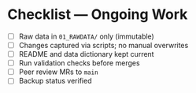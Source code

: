# Checklist — Ongoing Work

- [ ] Raw data in `01_RAWDATA/` only (immutable)
- [ ] Changes captured via scripts; no manual overwrites
- [ ] README and data dictionary kept current
- [ ] Run validation checks before merges
- [ ] Peer review MRs to `main`
- [ ] Backup status verified
